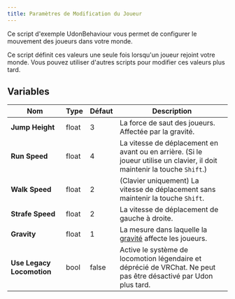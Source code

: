 ```yaml
---
title: Paramètres de Modification du Joueur
---
```

Ce script d'exemple UdonBehaviour vous permet de configurer le mouvement des joueurs dans votre monde.

Ce script définit ces valeurs une seule fois lorsqu'un joueur rejoint votre monde. Vous pouvez utiliser d'autres scripts pour modifier ces valeurs plus tard.
## Variables
| Nom                   | Type  | Défaut | Description |
| -                     | -     | -      | - |
| **Jump Height**       | float | 3      | La force de saut des joueurs. Affectée par la gravité.
| **Run Speed**         | float | 4      | La vitesse de déplacement en avant ou en arrière. (Si le joueur utilise un clavier, il doit maintenir la touche `Shift`.) 
| **Walk Speed**        | float | 2      | (Clavier uniquement) La vitesse de déplacement sans maintenir la touche `Shift`.
| **Strafe Speed**      | float | 2      | La vitesse de déplacement de gauche à droite.
| **Gravity**           | float | 1      | La mesure dans laquelle la [gravité](https://docs.unity3d.com/ScriptReference/Physics-gravity.html) affecte les joueurs.
| **Use Legacy Locomotion** | bool  | false   | Active le système de locomotion légendaire et déprécié de VRChat. Ne peut pas être désactivé par Udon plus tard.